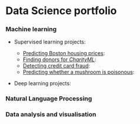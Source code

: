 # Data Science portfolio

### Machine learning
- Supervised learning projects:
  - [Predicting Boston housing prices](https://github.com/LauraCollard/boston_housing):
  - [Finding donors for *CharityML*](https://github.com/LauraCollard/finding_donors_for_charity):
  - [Detecting credit card fraud](https://github.com/LauraCollard/data_science_portfolio/tree/master/credit_card_fraud):
  - [Predicting whether a mushroom is poisonous](https://github.com/LauraCollard/data_science_portfolio/tree/master/poisonous_mushrooms): 

- Deep learning projects:

### Natural Language Processing

### Data analysis and visualisation

